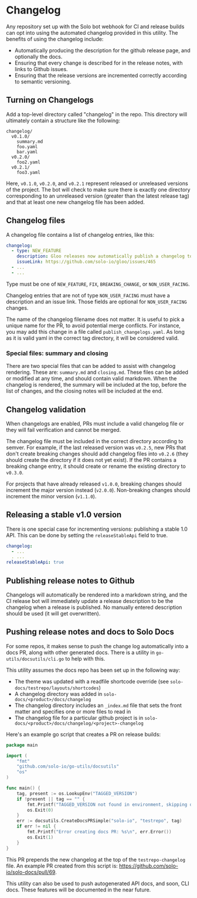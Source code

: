 # Changelog

Any repository set up with the Solo bot webhook for CI and release builds can opt into 
using the automated changelog provided in this utility. The benefits of using the changelog include:

- Automatically producing the description for the github release page, and optionally the docs. 
- Ensuring that every change is described for in the release notes, with links to Github issues.  
- Ensuring that the release versions are incremented correctly according to semantic versioning. 

## Turning on Changelogs

Add a top-level directory called "changelog" in the repo. This directory will ultimately contain a structure like
the following: 

```
changelog/
  v0.1.0/
    summary.md
    foo.yaml
    bar.yaml
  v0.2.0/
    foo2.yaml
  v0.2.1/
    foo3.yaml

```

Here, `v0.1.0`, `v0.2.0`, and `v0.2.1` represent released or unreleased versions of the project. The bot will 
check to make sure there is exactly one directory corresponding to an unreleased version 
(greater than the latest release tag) and that at least one new changelog file has been added.

## Changelog files

A changelog file contains a list of changelog entries, like this:

```yaml
changelog:
  - type: NEW_FEATURE
    description: Gloo releases now automatically publish a changelog to the docs.
    issueLink: https://github.com/solo-io/gloo/issues/465
  - ...
  - ...
```
 
Type must be one of `NEW_FEATURE`, `FIX`, `BREAKING_CHANGE`, or `NON_USER_FACING`. 

Changelog entries that are not of type `NON_USER_FACING` must have a description and an issue link. 
Those fields are optional for `NON_USER_FACING` changes. 

The name of the changelog filename does not matter. It is useful to pick a unique name for the PR, 
to avoid potential merge conflicts. For instance, you may add this change in a file called 
`publish_changelogs.yaml`. As long as it is valid yaml in the correct tag directory, it will be 
considered valid. 

### Special files: summary and closing

There are two special files that can be added to assist with changelog rendering. These are:
`summary.md` and `closing.md`. These files can be added or modified at any time, and should
contain valid markdown. When the changelog is rendered, the summary will be included at the 
top, before the list of changes, and the closing notes will be included at the end. 

## Changelog validation

When changelogs are enabled, PRs must include a valid changelog file or they will fail verification 
and cannot be merged. 

The changelog file must be included in the correct directory according to semver. For example, if the 
last released version was `v0.2.5`, new PRs that don't create breaking changes should add changelog 
files into `v0.2.6` (they should create the directory if it does not yet exist). If the PR contains 
a breaking change entry, it should create or rename the existing directory to `v0.3.0`. 

For projects that have already released `v1.0.0`, breaking changes should increment the major version 
instead (`v2.0.0`). Non-breaking changes should increment the minor version (`v1.1.0`).

## Releasing a stable v1.0 version

There is one special case for incrementing versions: publishing a stable 1.0 API. This can be done 
by setting the `releaseStableApi` field to true. 

```yaml
changelog: 
  - ...
  . ...
releaseStableApi: true 
``` 

## Publishing release notes to Github

Changelogs will automatically be rendered into a markdown string, and the CI release bot will 
immediately update a release description to be the changelog when a release is published. 
No manually entered description should be used (it will get overwritten). 

## Pushing release notes and docs to Solo Docs

For some repos, it makes sense to push the change log automatically into a docs PR, along 
with other generated docs. There is a utility in `go-utils/docsutils/cli.go` to help with this. 

This utility assumes the docs repo has been set up in the following way:
* The theme was updated with a readfile shortcode override (see `solo-docs/testrepo/layouts/shortcodes`)
* A changelog directory was added in `solo-docs/<product>/docs/changelog`
* The changelog directory includes an `_index.md` file that sets the front matter and specifies one or more files to read in
* The changelog file for a particular github project is in `solo-docs/<product>/docs/changelog/<project>-changelog`

Here's an example go script that creates a PR on release builds:
```go
package main

import (
	"fmt"
	"github.com/solo-io/go-utils/docsutils"
	"os"
)

func main() {
	tag, present := os.LookupEnv("TAGGED_VERSION")
	if !present || tag == "" {
		fmt.Printf("TAGGED_VERSION not found in environment, skipping docs PR.")
		os.Exit(0)
	}
	err := docsutils.CreateDocsPRSimple("solo-io", "testrepo", tag)
	if err != nil {
		fmt.Printf("Error creating docs PR: %s\n", err.Error())
		os.Exit(1)
	}
}
```

This PR prepends the new changelog at the top of the `testrepo-changelog` file. An example PR 
created from this script is: https://github.com/solo-io/solo-docs/pull/69. 

This utility can also be used to push autogenerated API docs, and soon, CLI docs. These features
will be documented in the near future. 

